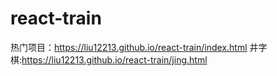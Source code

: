 # react-train
热门项目：https://liu12213.github.io/react-train/index.html
井字棋:https://liu12213.github.io/react-train/jing.html